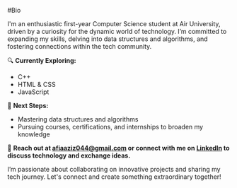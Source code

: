 #Bio

I'm an enthusiastic first-year Computer Science student at Air University, driven by a curiosity for the dynamic world of technology. I’m committed to expanding my skills, delving into data structures and algorithms, and fostering connections within the tech community.

🔍 **Currently Exploring:**
- C++
- HTML & CSS
- JavaScript

🌟 **Next Steps:**
- Mastering data structures and algorithms
- Pursuing courses, certifications, and internships to broaden my knowledge

📧 **Reach out at [afiaaziz044@gmail.com](mailto:afiaaziz044@gmail.com) or connect with me on [LinkedIn](https://www.linkedin.com/in/afia-aziz-0a65382a6/) to discuss technology and exchange ideas.**

I’m passionate about collaborating on innovative projects and sharing my tech journey. Let's connect and create something extraordinary together!
